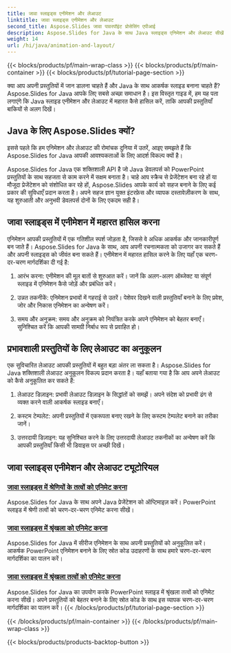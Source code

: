 ```yaml
---
title: जावा स्लाइड्स एनीमेशन और लेआउट
linktitle: जावा स्लाइड्स एनीमेशन और लेआउट
second_title: Aspose.Slides जावा पावरपॉइंट प्रोसेसिंग एपीआई
description: Aspose.Slides for Java के साथ Java स्लाइड्स एनिमेशन और लेआउट सीखें। इंटरैक्टिव प्रेजेंटेशन में महारत हासिल करें। गतिशील सामग्री निर्माण में गोता लगाएँ।
weight: 14
url: /hi/java/animation-and-layout/
---
```


{{< blocks/products/pf/main-wrap-class >}}
{{< blocks/products/pf/main-container >}}
{{< blocks/products/pf/tutorial-page-section >}}


क्या आप अपनी प्रस्तुतियों में जान डालना चाहते हैं और Java के साथ आकर्षक स्लाइड बनाना चाहते हैं? Aspose.Slides for Java आपके लिए सबसे अच्छा समाधान है। इस विस्तृत गाइड में, हम यह पता लगाएंगे कि Java स्लाइड एनीमेशन और लेआउट में महारत कैसे हासिल करें, ताकि आपकी प्रस्तुतियाँ बाकियों से अलग दिखें।

## Java के लिए Aspose.Slides क्यों?
इससे पहले कि हम एनिमेशन और लेआउट की रोमांचक दुनिया में उतरें, आइए समझते हैं कि Aspose.Slides for Java आपकी आवश्यकताओं के लिए आदर्श विकल्प क्यों है।

Aspose.Slides for Java एक शक्तिशाली API है जो Java डेवलपर्स को PowerPoint प्रस्तुतियों के साथ सहजता से काम करने में सक्षम बनाता है। चाहे आप स्क्रैच से प्रेजेंटेशन बना रहे हों या मौजूदा प्रेजेंटेशन को संशोधित कर रहे हों, Aspose.Slides आपके कार्य को सहज बनाने के लिए कई प्रकार की सुविधाएँ प्रदान करता है। अपने सहज ज्ञान युक्त इंटरफ़ेस और व्यापक दस्तावेज़ीकरण के साथ, यह शुरुआती और अनुभवी डेवलपर्स दोनों के लिए एकदम सही है।

## जावा स्लाइड्स में एनीमेशन में महारत हासिल करना

एनिमेशन आपकी प्रस्तुतियों में एक गतिशील स्पर्श जोड़ता है, जिससे वे अधिक आकर्षक और जानकारीपूर्ण बन जाते हैं। Aspose.Slides for Java के साथ, आप अपनी रचनात्मकता को उजागर कर सकते हैं और अपनी स्लाइड्स को जीवंत बना सकते हैं। एनीमेशन में महारत हासिल करने के लिए यहाँ एक चरण-दर-चरण मार्गदर्शिका दी गई है:

1. आरंभ करना: एनीमेशन की मूल बातों से शुरुआत करें। जानें कि अलग-अलग ऑब्जेक्ट या संपूर्ण स्लाइड में एनिमेशन कैसे जोड़ें और प्रबंधित करें।

2. उन्नत तकनीकें: एनिमेशन प्रभावों में गहराई से उतरें। पेशेवर दिखने वाली प्रस्तुतियाँ बनाने के लिए प्रवेश, जोर और निकास एनिमेशन का अन्वेषण करें।

3. समय और अनुक्रम: समय और अनुक्रम को नियंत्रित करके अपने एनिमेशन को बेहतर बनाएँ। सुनिश्चित करें कि आपकी सामग्री निर्बाध रूप से प्रवाहित हो।

## प्रभावशाली प्रस्तुतियों के लिए लेआउट का अनुकूलन

एक सुविचारित लेआउट आपकी प्रस्तुतियों में बहुत बड़ा अंतर ला सकता है। Aspose.Slides for Java शक्तिशाली लेआउट अनुकूलन विकल्प प्रदान करता है। यहाँ बताया गया है कि आप अपने लेआउट को कैसे अनुकूलित कर सकते हैं:

1. लेआउट डिज़ाइन: प्रभावी लेआउट डिज़ाइन के सिद्धांतों को समझें। अपने संदेश को प्रभावी ढंग से व्यक्त करने वाली आकर्षक स्लाइड बनाएँ।

2. कस्टम टेम्पलेट: अपनी प्रस्तुतियों में एकरूपता बनाए रखने के लिए कस्टम टेम्पलेट बनाने का तरीका जानें।

3. उत्तरदायी डिज़ाइन: यह सुनिश्चित करने के लिए उत्तरदायी लेआउट तकनीकों का अन्वेषण करें कि आपकी प्रस्तुतियाँ किसी भी डिवाइस पर अच्छी दिखें।

## जावा स्लाइड्स एनीमेशन और लेआउट ट्यूटोरियल
### [जावा स्लाइड्स में श्रेणियों के तत्वों को एनिमेट करना](./animating-categories-elements-java-slides/)
Aspose.Slides for Java के साथ अपने Java प्रेजेंटेशन को ऑप्टिमाइज़ करें। PowerPoint स्लाइड में श्रेणी तत्वों को चरण-दर-चरण एनिमेट करना सीखें।
### [जावा स्लाइड्स में श्रृंखला को एनिमेट करना](./animating-series-java-slides/)
Aspose.Slides for Java में सीरीज एनिमेशन के साथ अपनी प्रस्तुतियों को अनुकूलित करें। आकर्षक PowerPoint एनिमेशन बनाने के लिए स्रोत कोड उदाहरणों के साथ हमारे चरण-दर-चरण मार्गदर्शिका का पालन करें।
### [जावा स्लाइड्स में श्रृंखला तत्वों को एनिमेट करना](./animating-series-elements-java-slides/)
Aspose.Slides for Java का उपयोग करके PowerPoint स्लाइड में श्रृंखला तत्वों को एनिमेट करना सीखें। अपने प्रस्तुतियों को बेहतर बनाने के लिए स्रोत कोड के साथ इस व्यापक चरण-दर-चरण मार्गदर्शिका का पालन करें।
{{< /blocks/products/pf/tutorial-page-section >}}

{{< /blocks/products/pf/main-container >}}
{{< /blocks/products/pf/main-wrap-class >}}

{{< blocks/products/products-backtop-button >}}
